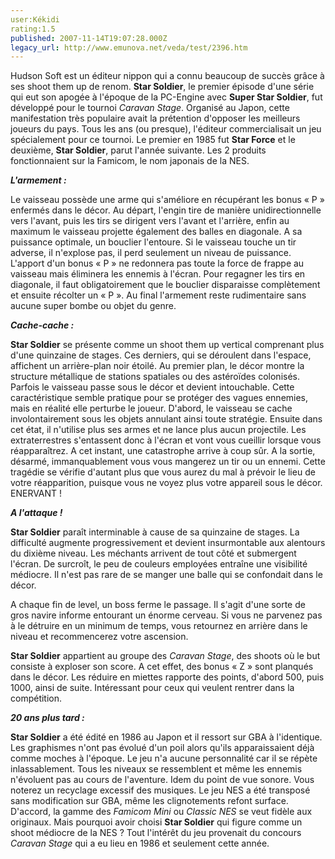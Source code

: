 ```yaml
---
user:Kékidi
rating:1.5
published: 2007-11-14T19:07:28.000Z
legacy_url: http://www.emunova.net/veda/test/2396.htm
---
```

Hudson Soft est un éditeur nippon qui a connu beaucoup de succès grâce à ses shoot them up de renom. **Star Soldier**, le premier épisode d'une série qui eut son apogée à l'époque de la PC-Engine avec **Super Star Soldier**, fut développé pour le tournoi _Caravan Stage_. Organisé au Japon, cette manifestation très populaire avait la prétention d'opposer les meilleurs joueurs du pays. Tous les ans (ou presque), l'éditeur commercialisait un jeu spécialement pour ce tournoi. Le premier en 1985 fut **Star Force** et le deuxième, **Star Soldier**, parut l'année suivante. Les 2 produits fonctionnaient sur la Famicom, le nom japonais de la NES.  

  

**_L'armement :_**  

  

Le vaisseau possède une arme qui s'améliore en récupérant les bonus « P » enfermés dans le décor. Au départ, l'engin tire de manière unidirectionnelle vers l'avant, puis les tirs se dirigent vers l'avant et l'arrière, enfin au maximum le vaisseau projette également des balles en diagonale. A sa puissance optimale, un bouclier l'entoure. Si le vaisseau touche un tir adverse, il n'explose pas, il perd seulement un niveau de puissance. L'apport d'un bonus « P » ne redonnera pas toute la force de frappe au vaisseau mais éliminera les ennemis à l'écran. Pour regagner les tirs en diagonale, il faut obligatoirement que le bouclier disparaisse complètement et ensuite récolter un « P ». Au final l'armement reste rudimentaire sans aucune super bombe ou objet du genre.  

  

**_Cache-cache :_**  

  

**Star Soldier** se présente comme un shoot them up vertical comprenant plus d'une quinzaine de stages. Ces derniers, qui se déroulent dans l'espace, affichent un arrière-plan noir étoilé. Au premier plan, le décor montre la structure métallique de stations spatiales ou des astéroïdes colonisés. Parfois le vaisseau passe sous le décor et devient intouchable. Cette caractéristique semble pratique pour se protéger des vagues ennemies, mais en réalité elle perturbe le joueur. D'abord, le vaisseau se cache involontairement sous les objets annulant ainsi toute stratégie. Ensuite dans cet état, il n'utilise plus ses armes et ne lance plus aucun projectile. Les extraterrestres s'entassent donc à l'écran et vont vous cueillir lorsque vous réapparaîtrez. A cet instant, une catastrophe arrive à coup sûr. A la sortie, désarmé, immanquablement vous vous mangerez un tir ou un ennemi. Cette tragédie se vérifie d'autant plus que vous aurez du mal à prévoir le lieu de votre réapparition, puisque vous ne voyez plus votre appareil sous le décor. ENERVANT !  

  

**_A l'attaque !_**  

  

**Star Soldier** paraît interminable à cause de sa quinzaine de stages. La difficulté augmente progressivement et devient insurmontable aux alentours du dixième niveau. Les méchants arrivent de tout côté et submergent l'écran. De surcroît, le peu de couleurs employées entraîne une visibilité médiocre. Il n'est pas rare de se manger une balle qui se confondait dans le décor.  

  

A chaque fin de level, un boss ferme le passage. Il s'agit d'une sorte de gros navire informe entourant un énorme cerveau. Si vous ne parvenez pas à le détruire en un minimum de temps, vous retournez en arrière dans le niveau et recommencerez votre ascension.  

  

**Star Soldier** appartient au groupe des _Caravan Stage_, des shoots où le but consiste à exploser son score. A cet effet, des bonus « Z » sont planqués dans le décor. Les réduire en miettes rapporte des points, d'abord 500, puis 1000, ainsi de suite. Intéressant pour ceux qui veulent rentrer dans la compétition.  

  

**_20 ans plus tard :_**  

  

**Star Soldier** a été édité en 1986 au Japon et il ressort sur GBA à l'identique. Les graphismes n'ont pas évolué d'un poil alors qu'ils apparaissaient déjà comme moches à l'époque. Le jeu n'a aucune personnalité car il se répète inlassablement. Tous les niveaux se ressemblent et même les ennemis n'évoluent pas au cours de l'aventure. Idem du point de vue sonore. Vous noterez un recyclage excessif des musiques. Le jeu NES a été transposé sans modification sur GBA, même les clignotements refont surface. D'accord, la gamme des _Famicom Mini_ ou _Classic NES_ se veut fidèle aux originaux. Mais pourquoi avoir choisi **Star Soldier** qui figure comme un shoot médiocre de la NES ? Tout l'intérêt du jeu provenait du concours _Caravan Stage_ qui a eu lieu en 1986 et seulement cette année.